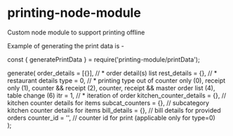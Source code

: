 # printing-node-module
Custom node module to support printing offline

Example of generating the print data is -

const { generatePrintData } = require('printing-module/printData');

generate(
  order_details = [{}],           // * order detail(s) list
  rest_details = {},              // * restaurant details
  type = 0,                       // * printing type out of counter only (0), receipt only (1), counter && receipt (2), counter, receipt && master order list (4), table change (6)
  itr = 1,                        // * iteration of order 
  kitchen_counter_details = {},   // kitchen counter details for items
  subcat_counters = {},           // subcategory kitchen counter details for items
  bill_details = {},              // bill details for provided orders
  counter_id = '',                // counter id for print (applicable only for type=0)  
);
